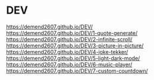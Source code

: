 # DEV 
https://demend2607.github.io/DEV/ <br/>
https://demend2607.github.io/DEV/1-quote-generate/ <br/>
https://demend2607.github.io/DEV/2-infinite-scroll/ <br/>
https://demend2607.github.io/DEV/3-picture-in-picture/ <br/>
https://demend2607.github.io/DEV/4-joke-tekker/ <br/>
https://demend2607.github.io/DEV/5-light-dark-mode/ <br/>
https://demend2607.github.io/DEV/6-music-player/ <br/>
https://demend2607.github.io/DEV/7-custom-countdown/ <br/>
